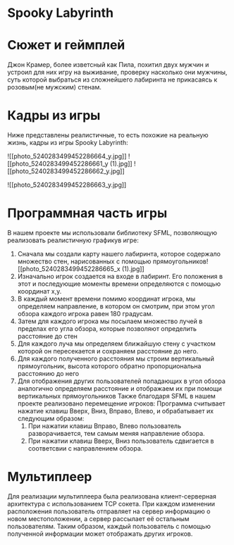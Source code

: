 # Spooky Labyrinth

# Сюжет и геймплей

Джон Крамер, более изветсный как Пила, похитил двух мужчин и устроил для них игру на выживание, проверку насколько они мужчины, суть которой выбраться из сложнейшего лабиринта не прикасаясь к розовым(не мужским) стенам.
# Кадры из игры
Ниже представлены реалистичные, то есть похожие на реальную жизнь, кадры из игры Spooky Labyrinth:

![[photo_5240283499452286664_y.jpg]]
![[photo_5240283499452286661_y (1).jpg]]
![[photo_5240283499452286662_y.jpg]]

![[photo_5240283499452286663_y.jpg]]

# Программная часть игры
В нашем проекте мы использовали библиотеку SFML, позволяющую реализовать реалистичную графикув игре:
1) Сначала мы создали карту нашего лабиринта, которое содержало множество стен, нарисованных с помощью прямоугольников![[photo_5240283499452286665_x (1).jpg]]
2) Изначально игрок создается на входе в лабиринт. Его положения в этот и последующие моменты времени определяются с помощью координат x,y.
3) В каждый момент времени помимо координат игрока, мы определяем направление, в котором он смотрим, при этом угол обзора каждого игрока равен 180 градусам.
4) Затем для каждого игрока мы посылаем множество лучей в пределах его угла обзора, которые позволяют определить расстояние до стен
5) Для каждого луча мы определяем ближайшую стену с участком которой он пересекается и сохраняем расстояние до него.
6) Для каждого полученного расстояния мы строим вертикальный прямоугольник, высота которого обратно пропорциональна расстоянию до него
7) Для отображения других пользователей попадающих в угол обзора аналогично определяем расстояние и отображаем их при помощи вертикальных прямоугольников
Также благодаря SFML в нашем проекте реализовано перемещение игроков:
Программа считывает нажатие клавиш Вверх, Вниз, Вправо, Влево, и обрабатывает их следующим образом:
	1)  При нажатии клавиш Вправо, Влево пользователь разворачивается, тем самым меняя направление обзора.
	2) При нажатии клавиш Вверх, Вниз пользователь сдвигается в соответсвии с направлением обзора.
# Мультиплеер
Для реализации мультиплеера была реализована клиент-серверная архитектура с использованием TCP сокета.
При каждом изменении расположения пользователь отправляет на сервер информацию о новом местоположении, а сервер рассылает её остальным пользователям.
Таким образом, каждый пользователь с помощью полученной информации может отображать других игроков.
